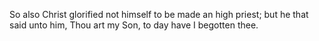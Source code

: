 So also Christ glorified not himself to be made an high priest; but he that said unto him, Thou art my Son, to day have I begotten thee.
